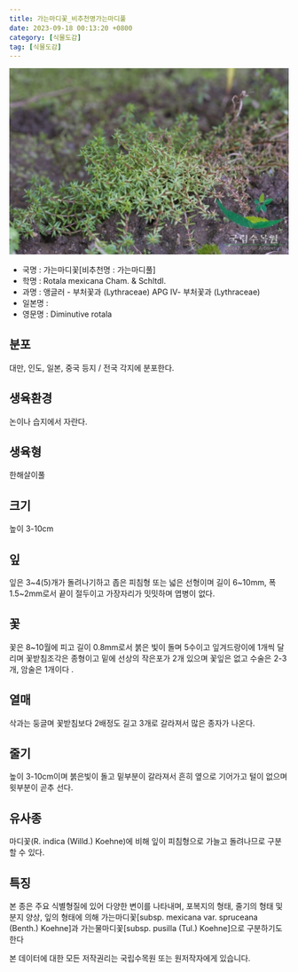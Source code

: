 ```yaml
---
title: 가는마디꽃_비추천명가는마디풀
date: 2023-09-18 00:13:20 +0800
category: [식물도감]
tag: [식물도감]
---
```




![가는마디꽃[비추천명 : 가는마디풀]](/assets/img/fileUpload/plants/basic/Lythraceae/Rotala/13793/1_th2.JPG)
- 국명 : 가는마디꽃[비추천명 : 가는마디풀]
- 학명 : Rotala mexicana Cham. & Schltdl.
- 과명 : 앵글러 - 부처꽃과 (Lythraceae) APG Ⅳ- 부처꽃과 (Lythraceae)
- 일본명 : 
- 영문명 : Diminutive rotala


## 분포
대만, 인도, 일본, 중국 등지 / 전국 각지에 분포한다.
## 생육환경
논이나 습지에서 자란다.
## 생육형
한해살이풀 
## 크기
높이 3-10cm
## 잎
잎은 3~4(5)개가 돌려나기하고 좁은 피침형 또는 넓은 선형이며 길이 6~10mm, 폭 1.5~2mm로서 끝이 절두이고 가장자리가 밋밋하며 엽병이 없다.
## 꽃
꽃은 8~10월에 피고 길이 0.8mm로서 붉은 빛이 돌며 5수이고 잎겨드랑이에 1개씩 달리며 꽃받침조각은 종형이고 밑에 선상의 작은포가 2개 있으며 꽃잎은 없고 수술은 2-3개, 암술은 1개이다 .
## 열매
삭과는 둥글며 꽃받침보다 2배정도 길고 3개로 갈라져서 많은 종자가 나온다.
## 줄기
높이 3-10cm이며 붉은빛이 돌고 밑부분이 갈라져서 흔히 옆으로 기어가고 털이 없으며 윗부분이 곧추 선다.
## 유사종
마디꽃(R. indica (Willd.) Koehne)에 비해 잎이 피침형으로 가늘고 돌려나므로 구분할 수 있다. 
## 특징
본 종은 주요 식별형질에 있어 다양한 변이를 나타내며, 포복지의 형태, 줄기의 형태 및 분지 양상, 잎의 형태에 의해 가는마디꽃[subsp. mexicana var. spruceana (Benth.) Koehne]과 가는물마디꽃[subsp. pusilla (Tul.) Koehne]으로 구분하기도 한다






본 데이터에 대한 모든 저작권리는 국립수목원 또는 원저작자에게 있습니다.

